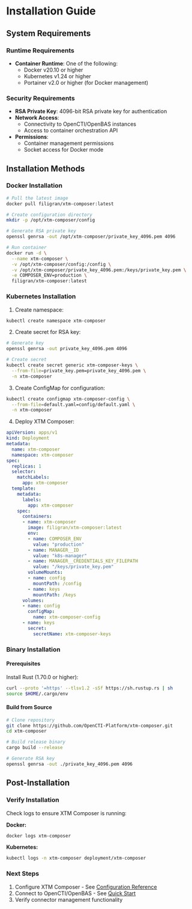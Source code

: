 # Installation Guide

## System Requirements

### Runtime Requirements

- **Container Runtime**: One of the following:
  - Docker v20.10 or higher
  - Kubernetes v1.24 or higher
  - Portainer v2.0 or higher (for Docker management)

### Security Requirements

- **RSA Private Key**: 4096-bit RSA private key for authentication
- **Network Access**: 
  - Connectivity to OpenCTI/OpenBAS instances
  - Access to container orchestration API
- **Permissions**: 
  - Container management permissions
  - Socket access for Docker mode

## Installation Methods

### Docker Installation

```bash
# Pull the latest image
docker pull filigran/xtm-composer:latest

# Create configuration directory
mkdir -p /opt/xtm-composer/config

# Generate RSA private key
openssl genrsa -out /opt/xtm-composer/private_key_4096.pem 4096

# Run container
docker run -d \
  --name xtm-composer \
  -v /opt/xtm-composer/config:/config \
  -v /opt/xtm-composer/private_key_4096.pem:/keys/private_key.pem \
  -e COMPOSER_ENV=production \
  filigran/xtm-composer:latest
```

### Kubernetes Installation

1. Create namespace:
```bash
kubectl create namespace xtm-composer
```

2. Create secret for RSA key:
```bash
# Generate key
openssl genrsa -out private_key_4096.pem 4096

# Create secret
kubectl create secret generic xtm-composer-keys \
  --from-file=private_key.pem=private_key_4096.pem \
  -n xtm-composer
```

3. Create ConfigMap for configuration:
```bash
kubectl create configmap xtm-composer-config \
  --from-file=default.yaml=config/default.yaml \
  -n xtm-composer
```

4. Deploy XTM Composer:
```yaml
apiVersion: apps/v1
kind: Deployment
metadata:
  name: xtm-composer
  namespace: xtm-composer
spec:
  replicas: 1
  selector:
    matchLabels:
      app: xtm-composer
  template:
    metadata:
      labels:
        app: xtm-composer
    spec:
      containers:
      - name: xtm-composer
        image: filigran/xtm-composer:latest
        env:
        - name: COMPOSER_ENV
          value: "production"
        - name: MANAGER__ID
          value: "k8s-manager"
        - name: MANAGER__CREDENTIALS_KEY_FILEPATH
          value: "/keys/private_key.pem"
        volumeMounts:
        - name: config
          mountPath: /config
        - name: keys
          mountPath: /keys
      volumes:
      - name: config
        configMap:
          name: xtm-composer-config
      - name: keys
        secret:
          secretName: xtm-composer-keys
```

### Binary Installation

#### Prerequisites

Install Rust (1.70.0 or higher):
```bash
curl --proto '=https' --tlsv1.2 -sSf https://sh.rustup.rs | sh
source $HOME/.cargo/env
```

#### Build from Source

```bash
# Clone repository
git clone https://github.com/OpenCTI-Platform/xtm-composer.git
cd xtm-composer

# Build release binary
cargo build --release

# Generate RSA key
openssl genrsa -out ./private_key_4096.pem 4096
```

## Post-Installation

### Verify Installation

Check logs to ensure XTM Composer is running:

**Docker:**
```bash
docker logs xtm-composer
```

**Kubernetes:**
```bash
kubectl logs -n xtm-composer deployment/xtm-composer
```


### Next Steps

1. Configure XTM Composer - See [Configuration Reference](configuration.md)
2. Connect to OpenCTI/OpenBAS - See [Quick Start](quick-start.md)
3. Verify connector management functionality
